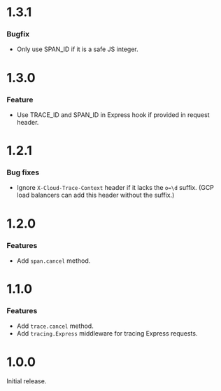 1.3.1
============
### Bugfix
* Only use SPAN\_ID if it is a safe JS integer.

1.3.0
============
### Feature
* Use TRACE\_ID and SPAN\_ID in Express hook if provided in request header.

1.2.1
============
### Bug fixes
* Ignore `X-Cloud-Trace-Context` header if it lacks the `o=\d` suffix. (GCP
load balancers can add this header without the suffix.)

1.2.0
============
### Features
* Add `span.cancel` method.

1.1.0
============
### Features
* Add `trace.cancel` method.
* Add `tracing.Express` middleware for tracing Express requests.

1.0.0
============
Initial release.
